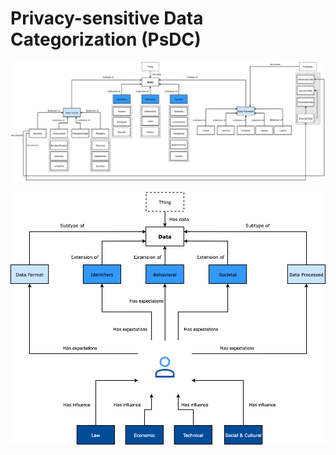 # Privacy-sensitive Data Categorization (PsDC)



![Data Categorization and its Relationships into PsDC.](figs/relations.png)


![PsDC Framework with Privacy Preferences divided into Privacy Expectations and Influences.](figs/preferences.png)
